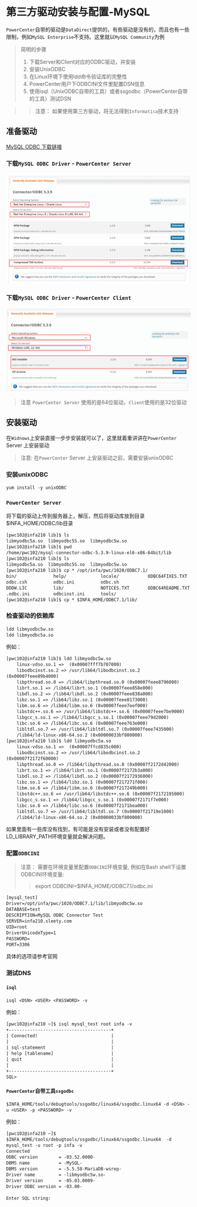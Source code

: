 # 第三方驱动安装与配置-MySQL

 `PowerCenter`自带的驱动是`DataDirect`提供的，有些驱动是没有的，而且也有一些限制，例如`MySQL Enterprise`不支持。这里就以`MySQL Community`为例
 > 简明的步骤
 > 1. 下载Server和Client对应的ODBC驱动，并安装
 > 2. 安装UnixODBC
 > 3. 在Linux环境下使用ldd命令验证库的完整性
 > 4. PowerCenter用户下ODBCINI文件里配置DSN信息
 > 5. 使用isql（UnixODBC自带的工具）或者ssgodbc（PowerCenter自带的工具）测试DSN

 >> 注意：
 > 如果使用第三方驱动，将无法得到`Informatica`技术支持
 
 
## 准备驱动
[MySQL ODBC 下载链接](https://dev.mysql.com/downloads/connector/odbc/)

### 下载`MySQL ODBC Driver` - `PowerCenter Server`
![](/assets/MySQL_ODBC_Linux.png)

### 下载`MySQL ODBC Driver` - `PowerCenter Client`
![](/assets/MySQL_ODBC_Client.png)


> 注意
> `PowerCenter Server` 使用的是64位驱动，`Client`使用的是32位驱动


## 安装驱动
在`Widnows`上安装直接一步步安装就可以了，这里就着重讲讲在`PowerCenter` Server 上安装驱动

> 注意:
> 在`PowerCenter` Server 上安装驱动之前，需要安装unixODBC

### 安装unixODBC
```shell
yum install -y unixODBC
```

### `PowerCenter Server`
将下载的驱动上传到服务器上，解压，然后将驱动库放到目录$INFA_HOME/ODBC<VERSION>/lib目录

```shell
[pwc102@infa210 lib]$ ls
libmyodbc5a.so  libmyodbc5S.so  libmyodbc5w.so
[pwc102@infa210 lib]$ pwd
/home/pwc102/mysql-connector-odbc-5.3.9-linux-el6-x86-64bit/lib
[pwc102@infa210 lib]$ ls
libmyodbc5a.so  libmyodbc5S.so  libmyodbc5w.so
[pwc102@infa210 lib]$ cp * /opt/infa/pwc/1020/ODBC7.1/
bin/              help/             locale/           ODBC64FIXES.TXT   odbc.csh          odbc.ini          odbc.sh           
DDDW.LIC          lib/              NOTICES.TXT       ODBC64README.TXT  .odbc.ini         odbcinst.ini      tools/            
[pwc102@infa210 lib]$ cp * $INFA_HOME/ODBC7.1/lib/
```

### 检查驱动的依赖库
```shell
ldd libmyodbc5w.so 
ldd libmyodbc5a.so
```
例如：
```shell
[pwc102@infa210 lib]$ ldd libmyodbc5w.so 
	linux-vdso.so.1 =>  (0x00007fff7b707000)
	libodbcinst.so.2 => /usr/lib64/libodbcinst.so.2 (0x00007feee89b4000)
	libpthread.so.0 => /lib64/libpthread.so.0 (0x00007feee8796000)
	librt.so.1 => /lib64/librt.so.1 (0x00007feee858e000)
	libdl.so.2 => /lib64/libdl.so.2 (0x00007feee838a000)
	libz.so.1 => /lib64/libz.so.1 (0x00007feee8173000)
	libm.so.6 => /lib64/libm.so.6 (0x00007feee7eef000)
	libstdc++.so.6 => /usr/lib64/libstdc++.so.6 (0x00007feee7be9000)
	libgcc_s.so.1 => /lib64/libgcc_s.so.1 (0x00007feee79d2000)
	libc.so.6 => /lib64/libc.so.6 (0x00007feee763e000)
	libltdl.so.7 => /usr/lib64/libltdl.so.7 (0x00007feee7435000)
	/lib64/ld-linux-x86-64.so.2 (0x00000033bf800000)
[pwc102@infa210 lib]$ ldd libmyodbc5a.so 
	linux-vdso.so.1 =>  (0x00007ffcd835c000)
	libodbcinst.so.2 => /usr/lib64/libodbcinst.so.2 (0x00007f2172f60000)
	libpthread.so.0 => /lib64/libpthread.so.0 (0x00007f2172d42000)
	librt.so.1 => /lib64/librt.so.1 (0x00007f2172b3a000)
	libdl.so.2 => /lib64/libdl.so.2 (0x00007f2172936000)
	libz.so.1 => /lib64/libz.so.1 (0x00007f217271f000)
	libm.so.6 => /lib64/libm.so.6 (0x00007f217249b000)
	libstdc++.so.6 => /usr/lib64/libstdc++.so.6 (0x00007f2172195000)
	libgcc_s.so.1 => /lib64/libgcc_s.so.1 (0x00007f2171f7e000)
	libc.so.6 => /lib64/libc.so.6 (0x00007f2171bea000)
	libltdl.so.7 => /usr/lib64/libltdl.so.7 (0x00007f21719e1000)
	/lib64/ld-linux-x86-64.so.2 (0x00000033bf800000)

```
如果里面有一些库没有找到，有可能是没有安装或者没有配置好LD_LIBRARY_PATH环境变量就会解决问题。

### 配置`ODBCINI`
> 注意：
> 需要在环境变量里配置`ODBCINI`环境变量,
> 例如在Bash shell下设置ODBCINI环境变量:
>> export ODBCINI=$INFA_HOME/ODBC7.1/odbc.ini

```shell
[mysql_test]
Driver=/opt/infa/pwc/1020/ODBC7.1/lib/libmyodbc5w.so
DATABASE=test
DESCRIPTION=MySQL ODBC Connector Test
SERVER=infa210.sleety.com
UID=root
DriverUnicodeType=1
PASSWORD=
PORT=3306
```
具体的选项请参考官网

### 测试DNS
#### `isql`
```shell
isql <DSN> <USER> <PASSWORD> -v
```
例如：
```shell
[pwc102@infa210 ~]$ isql mysql_test root infa -v
+---------------------------------------+
| Connected!                            |
|                                       |
| sql-statement                         |
| help [tablename]                      |
| quit                                  |
|                                       |
+---------------------------------------+
SQL> 
```

#### ```PowerCenter```自带工具`ssgodbc`
```shell
$INFA_HOME/tools/debugtools/ssgodbc/linux64/ssgodbc.linux64 -d <DSN> -u <USER> -p <PASSWORD> -v
```
例如：
```shell
[pwc102@infa210 ~]$ $INFA_HOME/tools/debugtools/ssgodbc/linux64/ssgodbc.linux64  -d mysql_test -u root -p infa -v
Connected
ODBC version        = -03.52.0000-
DBMS name           = -MySQL-
DBMS version        = -5.5.58-MariaDB-wsrep-
Driver name         = -libmyodbc5w.so-
Driver version      = -05.03.0009-
Driver ODBC version = -03.00-

Enter SQL string: 
```



